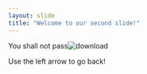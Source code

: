 ```yaml
---
layout: slide
title: "Welcome to our second slide!"
---
```

You shall not pass![download](https://user-images.githubusercontent.com/86932715/125600780-662fd4f1-2721-4cfa-80ba-8aa0711ad503.jpg)
 
Use the left arrow to go back!
